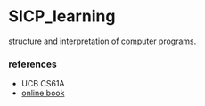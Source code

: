 # SICP_learning
structure and interpretation of computer programs.

### references
- UCB CS61A
- [online book](https://composingprograms.com/)
